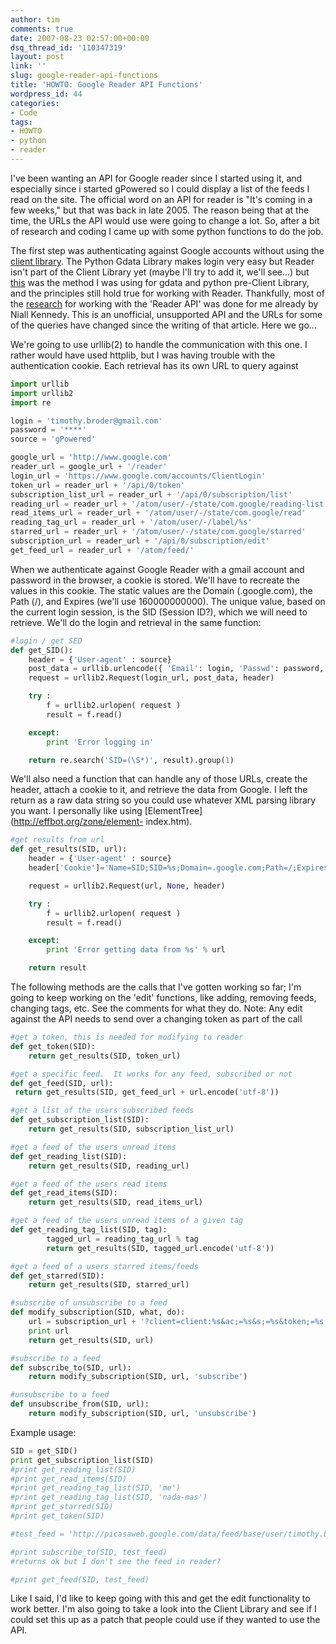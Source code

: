 ```yaml
---
author: tim
comments: true
date: 2007-08-23 02:57:00+00:00
dsq_thread_id: '110347319'
layout: post
link: ''
slug: google-reader-api-functions
title: 'HOWTO: Google Reader API Functions'
wordpress_id: 44
categories:
- Code
tags:
- HOWTO
- python
- reader
---
```


I've been wanting an API for Google reader since I started using it, and
especially since i started gPowered so I could display a list of the feeds I
read on the site. The official word on an API for reader is "It's coming in a
few weeks," but that was back in late 2005. The reason being that at the time,
the URLs the API would use were going to change a lot. So, after a bit of
research and coding I came up with some python functions to do the job.  

The first step was authenticating against Google accounts without using the
[client library](http://code.google.com/p/gdata-python-client/). The Python
Gdata Library makes login very easy but Reader isn't part of the Client
Library yet (maybe I'll try to add it, we'll see...) but
[this](http://djcraven.blogspot.com/2006/10/success-posting-to-blogger-beta-using.html) was the method I was using for gdata and python pre-Client
Library, and the principles still hold true for working with Reader.
Thankfully, most of the [research](http://www.niallkennedy.com/blog/archives/2005/12/google_reader_a.html) for working with the 'Reader API' was done for me
already by Niall Kennedy. This is an unofficial, unsupported API and the URLs
for some of the queries have changed since the writing of that article. Here
we go...  
  
We're going to use urllib(2) to handle the communication with this one. I
rather would have used httplib, but I was having trouble with the
authentication cookie. Each retrieval has its own URL to query against  

```python
import urllib
import urllib2
import re

login = 'timothy.broder@gmail.com'
password = '****'
source = 'gPowered'

google_url = 'http://www.google.com'
reader_url = google_url + '/reader'
login_url = 'https://www.google.com/accounts/ClientLogin'
token_url = reader_url + '/api/0/token'
subscription_list_url = reader_url + '/api/0/subscription/list'
reading_url = reader_url + '/atom/user/-/state/com.google/reading-list'
read_items_url = reader_url + '/atom/user/-/state/com.google/read'
reading_tag_url = reader_url + '/atom/user/-/label/%s'
starred_url = reader_url + '/atom/user/-/state/com.google/starred'
subscription_url = reader_url + '/api/0/subscription/edit'
get_feed_url = reader_url + '/atom/feed/'
```

When we authenticate against Google Reader with a gmail account and password
in the browser, a cookie is stored. We'll have to recreate the values in this
cookie. The static values are the Domain (.google.com), the Path (/), and
Expires (we'll use 160000000000). The unique value, based on the current login
session, is the SID (Session ID?), which we will need to retrieve. We'll do
the login and retrieval in the same function:  

```python
#login / get SED
def get_SID():
    header = {'User-agent' : source}
    post_data = urllib.urlencode({ 'Email': login, 'Passwd': password, 'service': 'reader', 'source': source, 'continue': google_url, })
    request = urllib2.Request(login_url, post_data, header)

    try :
        f = urllib2.urlopen( request )
        result = f.read()

    except:
        print 'Error logging in'

    return re.search('SID=(\S*)', result).group(1)
```

We'll also need a function that can handle any of those URLs, create the
header, attach a cookie to it, and retrieve the data from Google. I left the
return as a raw data string so you could use whatever XML parsing library you
want. I personally like using [ElementTree](http://effbot.org/zone/element-
index.htm).  

```python
#get results from url
def get_results(SID, url):
    header = {'User-agent' : source}
    header['Cookie']='Name=SID;SID=%s;Domain=.google.com;Path=/;Expires=160000000000' % SID

    request = urllib2.Request(url, None, header)

    try :
        f = urllib2.urlopen( request )
        result = f.read()

    except:
        print 'Error getting data from %s' % url

    return result
```

The following methods are the calls that I've gotten working so far; I'm going
to keep working on the 'edit' functions, like adding, removing feeds, changing
tags, etc. See the comments for what they do. Note: Any edit against the API
needs to send over a changing token as part of the call  

```python
#get a token, this is needed for modifying to reader
def get_token(SID):
    return get_results(SID, token_url)

#get a specific feed.  It works for any feed, subscribed or not
def get_feed(SID, url):
 return get_results(SID, get_feed_url + url.encode('utf-8'))

#get a list of the users subscribed feeds
def get_subscription_list(SID):
    return get_results(SID, subscription_list_url)

#get a feed of the users unread items
def get_reading_list(SID):
    return get_results(SID, reading_url)

#get a feed of the users read items
def get_read_items(SID):
    return get_results(SID, read_items_url)

#get a feed of the users unread items of a given tag
def get_reading_tag_list(SID, tag):
        tagged_url = reading_tag_url % tag
        return get_results(SID, tagged_url.encode('utf-8'))

#get a feed of a users starred items/feeds
def get_starred(SID):
    return get_results(SID, starred_url)

#subscribe of unsubscribe to a feed
def modify_subscription(SID, what, do):
    url = subscription_url + '?client=client:%s&ac;=%s&s;=%s&token;=%s' % ( login, do.encode('utf-8'), 'feed%2F' + what.encode('utf-8'), get_token(SID) )
    print url
    return get_results(SID, url)

#subscribe to a feed
def subscribe_to(SID, url):
    return modify_subscription(SID, url, 'subscribe')

#unsubscribe to a feed
def unsubscribe_from(SID, url):
    return modify_subscription(SID, url, 'unsubscribe')
```
  
Example usage:  

```python
SID = get_SID()
print get_subscription_list(SID)
#print get_reading_list(SID)
#print get_read_items(SID)
#print get_reading_tag_list(SID, 'me')
#print get_reading_tag_list(SID, 'nada-mas')
#print get_starred(SID)
#print get_token(SID)

#test_feed = 'http://picasaweb.google.com/data/feed/base/user/timothy.broder/albumid/5101347429735335089?kind=photo&alt;=rss&hl;=en_US'

#print subscribe_to(SID, test_feed)
#returns ok but I don't see the feed in reader?

#print get_feed(SID, test_feed)
```

Like I said, I'd like to keep going with this and get the edit functionality
to work better. I'm also going to take a look into the Client Library and see
if I could set this up as a patch that people could use if they wanted to use
the API.

